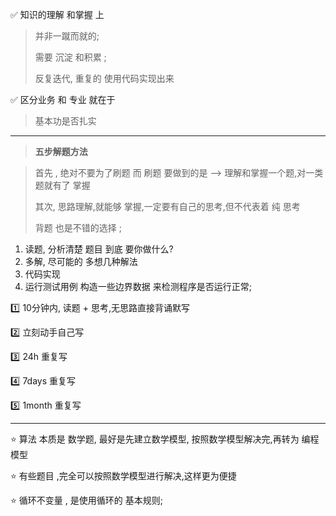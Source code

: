 :white_check_mark:  知识的理解 和掌握 上

> 并非一蹴而就的; 
>
> 需要 沉淀 和积累 ;
>
> 反复迭代, 重复的 使用代码实现出来 



:white_check_mark:  区分业务 和 专业 就在于 

> 基本功是否扎实



---

> **五步解题方法**



> 首先 , 绝对不要为了刷题 而 刷题
> 要做到的是  -->  理解和掌握一个题,对一类题就有了 掌握
>
> 其次,  思路理解,就能够 掌握,一定要有自己的思考,但不代表着 纯 思考 
>
> 背题 也是不错的选择 ; 

1. 读题,  分析清楚 题目 到底 要你做什么?
2. 多解,  尽可能的 多想几种解法
3. 代码实现
4. 运行测试用例  构造一些边界数据 来检测程序是否运行正常;





:one:  10分钟内,  读题 + 思考,无思路直接背诵默写 

:two:  立刻动手自己写 

:three:  24h 重复写

:four:  7days  重复写

:five:  1month 重复写 







----

:star:  算法 本质是 数学题,   最好是先建立数学模型, 按照数学模型解决完,再转为 编程模型 

:star: 有些题目 ,完全可以按照数学模型进行解决,这样更为便捷

:star: 循环不变量 , 是使用循环的 基本规则; 